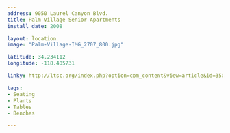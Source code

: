 ```yaml
---
address: 9050 Laurel Canyon Blvd. 
title: Palm Village Senior Apartments 
install_date: 2008

layout: location
image: "Palm-Village-IMG_2707_800.jpg"

latitude: 34.234112
longitude: -118.405731

linky: http://ltsc.org/index.php?option=com_content&view=article&id=350

tags:	
- Seating
- Plants
- Tables
- Benches

---
```

